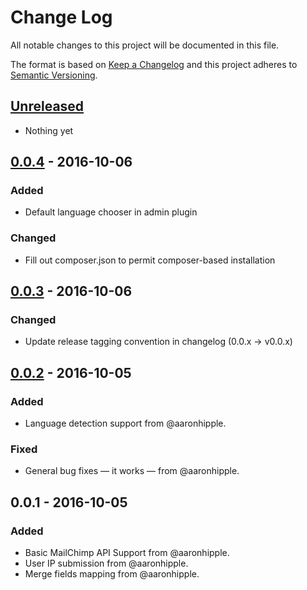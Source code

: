 # Change Log
All notable changes to this project will be documented in this file.

The format is based on [Keep a Changelog](http://keepachangelog.com/) 
and this project adheres to [Semantic Versioning](http://semver.org/).

## [Unreleased]
- Nothing yet

## [0.0.4] - 2016-10-06
### Added
- Default language chooser in admin plugin
### Changed
- Fill out composer.json to permit composer-based installation

## [0.0.3] - 2016-10-06
### Changed
- Update release tagging convention in changelog (0.0.x -> v0.0.x)

## [0.0.2] - 2016-10-05
### Added
- Language detection support from @aaronhipple.

### Fixed
- General bug fixes — it works — from @aaronhipple.

## 0.0.1 - 2016-10-05
### Added
- Basic MailChimp API Support from @aaronhipple.
- User IP submission from @aaronhipple.
- Merge fields mapping from @aaronhipple.

[Unreleased]: https://github.com/aaronhipple/grav-plugin-mailchimp/compare/v0.0.4...HEAD
[0.0.4]: https://github.com/aaronhipple/grav-plugin-mailchimp/compare/v0.0.3...v0.0.4
[0.0.3]: https://github.com/aaronhipple/grav-plugin-mailchimp/compare/v0.0.2...v0.0.3
[0.0.2]: https://github.com/aaronhipple/grav-plugin-mailchimp/compare/v0.0.1...v0.0.2